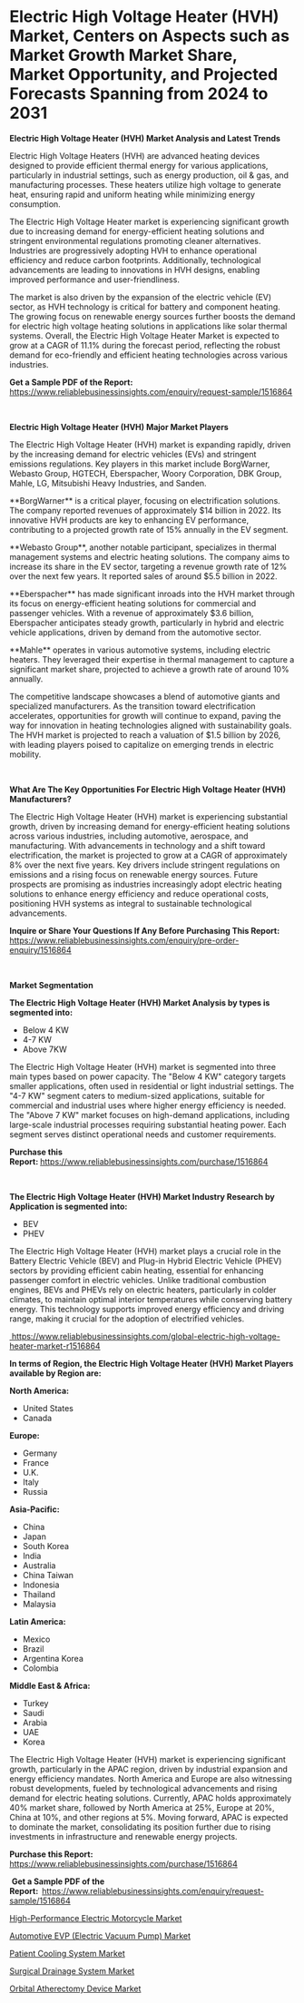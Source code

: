 <p><h1>Electric High Voltage Heater (HVH) Market, Centers on Aspects such as Market Growth Market Share, Market Opportunity, and Projected Forecasts Spanning from 2024 to 2031</h1></p><p><strong>Electric High Voltage Heater (HVH) Market Analysis and Latest Trends</strong></p>
<p><p>Electric High Voltage Heaters (HVH) are advanced heating devices designed to provide efficient thermal energy for various applications, particularly in industrial settings, such as energy production, oil & gas, and manufacturing processes. These heaters utilize high voltage to generate heat, ensuring rapid and uniform heating while minimizing energy consumption. </p><p>The Electric High Voltage Heater market is experiencing significant growth due to increasing demand for energy-efficient heating solutions and stringent environmental regulations promoting cleaner alternatives. Industries are progressively adopting HVH to enhance operational efficiency and reduce carbon footprints. Additionally, technological advancements are leading to innovations in HVH designs, enabling improved performance and user-friendliness.</p><p>The market is also driven by the expansion of the electric vehicle (EV) sector, as HVH technology is critical for battery and component heating. The growing focus on renewable energy sources further boosts the demand for electric high voltage heating solutions in applications like solar thermal systems. Overall, the Electric High Voltage Heater Market is expected to grow at a CAGR of 11.1% during the forecast period, reflecting the robust demand for eco-friendly and efficient heating technologies across various industries.</p></p>
<p><strong>Get a Sample PDF of the Report:&nbsp;</strong> <a href="https://www.reliablebusinessinsights.com/enquiry/request-sample/1516864?utm_campaign=1138&utm_medium=2&utm_source=Github&utm_content=ia&utm_term=04112024&utm_id=electric-high-voltage-heater-hvh">https://www.reliablebusinessinsights.com/enquiry/request-sample/1516864</a></p>
<p>&nbsp;</p>
<p><strong>Electric High Voltage Heater (HVH) Major Market Players</strong></p>
<p><p>The Electric High Voltage Heater (HVH) market is expanding rapidly, driven by the increasing demand for electric vehicles (EVs) and stringent emissions regulations. Key players in this market include BorgWarner, Webasto Group, HGTECH, Eberspacher, Woory Corporation, DBK Group, Mahle, LG, Mitsubishi Heavy Industries, and Sanden.</p><p>**BorgWarner** is a critical player, focusing on electrification solutions. The company reported revenues of approximately $14 billion in 2022. Its innovative HVH products are key to enhancing EV performance, contributing to a projected growth rate of 15% annually in the EV segment.</p><p>**Webasto Group**, another notable participant, specializes in thermal management systems and electric heating solutions. The company aims to increase its share in the EV sector, targeting a revenue growth rate of 12% over the next few years. It reported sales of around $5.5 billion in 2022.</p><p>**Eberspacher** has made significant inroads into the HVH market through its focus on energy-efficient heating solutions for commercial and passenger vehicles. With a revenue of approximately $3.6 billion, Eberspacher anticipates steady growth, particularly in hybrid and electric vehicle applications, driven by demand from the automotive sector.</p><p>**Mahle** operates in various automotive systems, including electric heaters. They leveraged their expertise in thermal management to capture a significant market share, projected to achieve a growth rate of around 10% annually.</p><p>The competitive landscape showcases a blend of automotive giants and specialized manufacturers. As the transition toward electrification accelerates, opportunities for growth will continue to expand, paving the way for innovation in heating technologies aligned with sustainability goals. The HVH market is projected to reach a valuation of $1.5 billion by 2026, with leading players poised to capitalize on emerging trends in electric mobility.</p></p>
<p>&nbsp;</p>
<p><strong>What Are The Key Opportunities For Electric High Voltage Heater (HVH) Manufacturers?</strong></p>
<p><p>The Electric High Voltage Heater (HVH) market is experiencing substantial growth, driven by increasing demand for energy-efficient heating solutions across various industries, including automotive, aerospace, and manufacturing. With advancements in technology and a shift toward electrification, the market is projected to grow at a CAGR of approximately 8% over the next five years. Key drivers include stringent regulations on emissions and a rising focus on renewable energy sources. Future prospects are promising as industries increasingly adopt electric heating solutions to enhance energy efficiency and reduce operational costs, positioning HVH systems as integral to sustainable technological advancements.</p></p>
<p><strong>Inquire or Share Your Questions If Any Before Purchasing This Report:</strong> <a href="https://www.reliablebusinessinsights.com/enquiry/pre-order-enquiry/1516864?utm_campaign=1138&utm_medium=2&utm_source=Github&utm_content=ia&utm_term=04112024&utm_id=electric-high-voltage-heater-hvh">https://www.reliablebusinessinsights.com/enquiry/pre-order-enquiry/1516864</a></p>
<p>&nbsp;</p>
<p><strong>Market Segmentation</strong></p>
<p><strong>The Electric High Voltage Heater (HVH) Market Analysis by types is segmented into:</strong></p>
<p><ul><li>Below 4 KW</li><li>4-7 KW</li><li>Above 7KW</li></ul></p>
<p><p>The Electric High Voltage Heater (HVH) market is segmented into three main types based on power capacity. The "Below 4 KW" category targets smaller applications, often used in residential or light industrial settings. The "4-7 KW" segment caters to medium-sized applications, suitable for commercial and industrial uses where higher energy efficiency is needed. The "Above 7 KW" market focuses on high-demand applications, including large-scale industrial processes requiring substantial heating power. Each segment serves distinct operational needs and customer requirements.</p></p>
<p><strong>Purchase this Report:&nbsp;</strong><a href="https://www.reliablebusinessinsights.com/purchase/1516864?utm_campaign=1138&utm_medium=2&utm_source=Github&utm_content=ia&utm_term=04112024&utm_id=electric-high-voltage-heater-hvh">https://www.reliablebusinessinsights.com/purchase/1516864</a></p>
<p>&nbsp;</p>
<p><strong>The Electric High Voltage Heater (HVH) Market Industry Research by Application is segmented into:</strong></p>
<p><ul><li>BEV</li><li>PHEV</li></ul></p>
<p><p>The Electric High Voltage Heater (HVH) market plays a crucial role in the Battery Electric Vehicle (BEV) and Plug-in Hybrid Electric Vehicle (PHEV) sectors by providing efficient cabin heating, essential for enhancing passenger comfort in electric vehicles. Unlike traditional combustion engines, BEVs and PHEVs rely on electric heaters, particularly in colder climates, to maintain optimal interior temperatures while conserving battery energy. This technology supports improved energy efficiency and driving range, making it crucial for the adoption of electrified vehicles.</p></p>
<p><a href="https://www.reliablebusinessinsights.com/global-electric-high-voltage-heater-market-r1516864?utm_campaign=1138&utm_medium=2&utm_source=Github&utm_content=ia&utm_term=04112024&utm_id=electric-high-voltage-heater-hvh">&nbsp;https://www.reliablebusinessinsights.com/global-electric-high-voltage-heater-market-r1516864</a></p>
<p><strong>In terms of Region, the Electric High Voltage Heater (HVH) Market Players available by Region are:</strong></p>
<p>
    <p> <strong> North America: </strong>
        <ul>
            <li>United States</li>
            <li>Canada</li>
        </ul>
        </p> 
    <p> <strong> Europe: </strong>
        <ul>
            <li>Germany</li>
            <li>France</li>
            <li>U.K.</li>
            <li>Italy</li>
            <li>Russia</li>
        </ul>
        </p> 
    <p> <strong> Asia-Pacific: </strong>
        <ul>
            <li>China</li>
            <li>Japan</li>
            <li>South Korea</li>
            <li>India</li>
            <li>Australia</li>
            <li>China Taiwan</li>
            <li>Indonesia</li>
            <li>Thailand</li>
            <li>Malaysia</li>
        </ul>
        </p> 
    <p> <strong> Latin America: </strong>
        <ul>
            <li>Mexico</li>
            <li>Brazil</li>
            <li>Argentina Korea</li>
            <li>Colombia</li>
        </ul>
        </p> 
    <p> <strong> Middle East & Africa: </strong>
        <ul>
            <li>Turkey</li>
            <li>Saudi</li>
            <li>Arabia</li>
            <li>UAE</li>
            <li>Korea</li>
        </ul>
    </p>
    </p>
<p><p>The Electric High Voltage Heater (HVH) market is experiencing significant growth, particularly in the APAC region, driven by industrial expansion and energy efficiency mandates. North America and Europe are also witnessing robust developments, fueled by technological advancements and rising demand for electric heating solutions. Currently, APAC holds approximately 40% market share, followed by North America at 25%, Europe at 20%, China at 10%, and other regions at 5%. Moving forward, APAC is expected to dominate the market, consolidating its position further due to rising investments in infrastructure and renewable energy projects.</p></p>
<p><strong>Purchase this Report: </strong><a href="https://www.reliablebusinessinsights.com/purchase/1516864?utm_campaign=1138&utm_medium=2&utm_source=Github&utm_content=ia&utm_term=04112024&utm_id=electric-high-voltage-heater-hvh">https://www.reliablebusinessinsights.com/purchase/1516864</a></p>
<p>&nbsp;<strong>Get a Sample PDF of the Report:&nbsp;&nbsp;</strong><a href="https://www.reliablebusinessinsights.com/enquiry/request-sample/1516864?utm_campaign=1138&utm_medium=2&utm_source=Github&utm_content=ia&utm_term=04112024&utm_id=electric-high-voltage-heater-hvh">https://www.reliablebusinessinsights.com/enquiry/request-sample/1516864</a></p>
<p><strong></strong></p>
<p><p><a href="https://github.com/maniehilp9ib/Market-Research-Report-List-1/blob/main/high-performance-electric-motorcycle-market.md?utm_campaign=1138&utm_medium=2&utm_source=Github&utm_content=ia&utm_term=04112024&utm_id=electric-high-voltage-heater-hvh">High-Performance Electric Motorcycle Market</a></p><p><a href="https://github.com/burdgexaraeqn/Market-Research-Report-List-1/blob/main/automotive-evp-electric-vacuum-pump-market.md?utm_campaign=1138&utm_medium=2&utm_source=Github&utm_content=ia&utm_term=04112024&utm_id=electric-high-voltage-heater-hvh">Automotive EVP (Electric Vacuum Pump) Market</a></p><p><a href="https://issuu.com/reportprime-2/docs/patient-cooling-system-market-size-_dd388ae894f0ca?utm_campaign=1138&utm_medium=2&utm_source=Github&utm_content=ia&utm_term=04112024&utm_id=electric-high-voltage-heater-hvh">Patient Cooling System Market</a></p><p><a href="https://issuu.com/reportprime-2/docs/surgical-drainage-system-market-siz_cb6d3209b6e71e?utm_campaign=1138&utm_medium=2&utm_source=Github&utm_content=ia&utm_term=04112024&utm_id=electric-high-voltage-heater-hvh">Surgical Drainage System Market</a></p><p><a href="https://issuu.com/reportprime-2/docs/orbital-atherectomy-device-market-s_1fb4879c67235d?utm_campaign=1138&utm_medium=2&utm_source=Github&utm_content=ia&utm_term=04112024&utm_id=electric-high-voltage-heater-hvh">Orbital Atherectomy Device Market</a></p></p>
